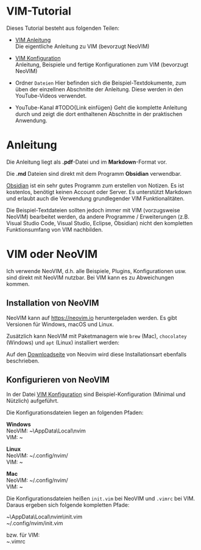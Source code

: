 # VIM-Tutorial

Dieses Tutorial besteht aus folgenden Teilen:

- [VIM Anleitung](./VIM_Anleitung.md)<br />
Die eigentliche Anleitung zu VIM (bevorzugt NeoVIM)

- [VIM Konfiguration](./VIM_Konfiguration.md)<br />
Anleitung, Beispiele und fertige Konfigurationen zum VIM (bevorzugt NeoVIM)

- Ordner `Dateien`
Hier befinden sich die Beispiel-Textdokumente, zum üben der einzellnen Abschnitte der Anleitung.
Diese werden in den YouTube-Videos verwendet.

- YouTube-Kanal #TODO{Link einfügen}
Geht die komplette Anleitung durch und zeigt die dort enthaltenen Abschnitte in der praktischen Anwendung.

# Anleitung

Die Anleitung liegt als **.pdf**-Datei und im **Markdown**-Format vor.

Die **.md** Dateien sind direkt mit dem Programm **Obsidian** verwendbar.

[Obsidian](https://obsidian.md) ist ein sehr gutes Programm zum erstellen von Notizen. Es ist kostenlos, benötigt keinen Account oder Server. Es unterstützt Markdown und erlaubt auch die Verwendung grundlegender VIM Funktionalitäten.

Die Beispiel-Textdateien sollten jedoch immer mit VIM (vorzugsweise NeoVIM) bearbeitet werden, da andere Programme / Erweiterungen (z.B. Visual Studio Code, Visual Studio, Eclipse, Obsidian) nicht den kompletten Funktionsumfang von VIM nachbilden.

# VIM oder NeoVIM

Ich verwende NeoVIM, d.h. alle Beispiele, Plugins, Konfigurationen usw. sind direkt mit NeoVIM nutzbar. Bei VIM kann es zu Abweichungen kommen.

## Installation von NeoVIM

NeoVIM kann auf https://neovim.io heruntergeladen werden. Es gibt Versionen für Windows, macOS und Linux.

Zusätzlich kann NeoVIM mit Paketmanagern wie `brew` (Mac), `chocolatey` (Windows) und `apt` (Linux) installiert werden:

Auf den [Downloadseite](https://github.com/neovim/neovim/wiki/Installing-Neovim) von Neovim wird diese Installationsart ebenfalls beschrieben.

## Konfigurieren von NeoVIM

In der Datei [VIM Konfiguration](./VIM_Konfiguration.md) sind Beispiel-Konfiguration (Minimal und Nützlich) aufgeführt.

Die Konfigurationsdateien liegen an folgenden Pfaden:

**Windows**<br />
NeoVIM: ~\AppData\Local\nvim<br />
VIM: ~

**Linux**<br />
NeoVIM: ~/.config/nvim/<br />
VIM: ~

**Mac**<br />
NeoVIM: ~/.config/nvim/<br />
VIM: ~

Die Konfigurationsdateien heißen `init.vim` bei NeoVIM und `.vimrc` bei VIM. Daraus ergeben sich folgende kompletten Pfade:

~\AppData\Local\nvim\init.vim<br />
~/.config/nvim/init.vim

bzw. für VIM:<br />
~\.vimrc


